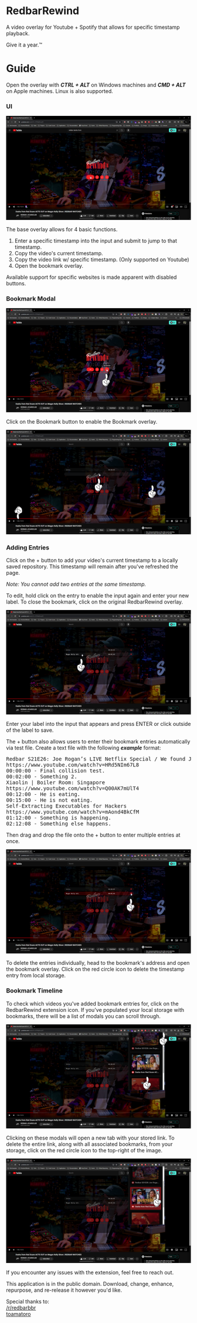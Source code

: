 
# RedbarRewind

A video overlay for Youtube + Spotify that allows for specific timestamp playback.

Give it a year.™

# Guide

Open the overlay with ***CTRL + ALT*** on Windows machines and ***CMD + ALT*** on Apple machines. Linux is also supported.

### UI

![alt text](assets/howto/template1.png "Base Overlay")

The base overlay allows for 4 basic functions.

1. Enter a specific timestamp into the input and submit to jump to that timestamp.
2. Copy the video's current timestamp.
3. Copy the video link w/ specific timestamp. (Only supported on Youtube)
4. Open the bookmark overlay.

Available support for specific websites is made apparent with disabled buttons. 

### Bookmark Modal

![alt text](assets/howto/template2.png "Bookmark Tool")

Click on the Bookmark button to enable the Bookmark overlay.

![alt text](assets/howto/template3.png "Bookmark Add")

### Adding Entries

Click on the + button to add your video's current timestamp to a locally saved repository. This timestamp will remain after you've refreshed the page.

*Note: You cannot add two entries at the same timestamp.*

To edit, hold click on the entry to enable the input again and enter your new label. To close the bookmark, click on the original RedbarRewind overlay.

![alt text](assets/howto/template4.png "Bookmark Entry")

Enter your label into the input that appears and press ENTER or click outside of the label to save.

The + button also allows users to enter their bookmark entries automatically via test file. Create a text file with the following ***example*** format:

<pre>Redbar S21E26: Joe Rogan’s LIVE Netflix Special / We found Joe Rogan’s #1 Comedy Fan...
https://www.youtube.com/watch?v=HRd5NIm67L8
00:00:00 - Final collision test.
00:02:00 - Something 2.
Xiaolin | Boiler Room: Singapore
https://www.youtube.com/watch?v=Q00AK7mUlT4
00:12:00 - He is eating.
00:15:00 - He is not eating.
Self-Extracting Executables for Hackers
https://www.youtube.com/watch?v=mAond4BkCfM
01:12:00 - Something is happening.
02:12:08 - Something else happens.</pre>

Then drag and drop the file onto the + button to enter multiple entries at once.

![alt text](assets/howto/template5.png "Bookmark Delete")

To delete the entries individually, head to the bookmark's address and open the bookmark overlay. Click on the red circle icon to delete the timestamp entry from local storage.

### Bookmark Timeline

To check which videos you've added bookmark entries for, click on the RedbarRewind extension icon. If you've populated your local storage with bookmarks, there will be a list of modals you can scroll through. 

![alt text](assets/howto/template6.png "Bookmark Timeline")

Clicking on these modals will open a new tab with your stored link. To delete the entire link, along with all associated bookmarks, from your storage, click on the red circle icon to the top-right of the image.

![alt text](assets/howto/template7.png "Bookmark Timeline Delete")

If you encounter any issues with the extension, feel free to reach out. 

This application is in the public domain. Download, change, enhance, repurpose, and re-release it however you'd like. 

Special thanks to: <br/>
[/r/redbarbbr](https://www.reddit.com/r/redbarbbr/) <br/>
[toamatoro](https://github.com/toamatoro)
